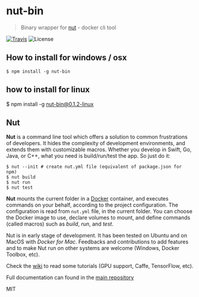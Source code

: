 # nut-bin

> Binary wrapper for [nut](https://matthieudelaro.github.io/nut/) - docker cli tool

[![Travis](https://img.shields.io/travis/RnbWd/nut-bin.svg?style=flat-square)](https://travis-ci.org/RnbWd/nut-bin)
![License](https://img.shields.io/badge/licence-MIT-blue.svg?style=flat-square)

## How to install for windows / osx

    $ npm install -g nut-bin

## how to install for linux
  $ npm install -g nut-bin@0.1.2-linux

## Nut
**Nut** is a command line tool which offers a solution to common frustrations of developers. It hides the complexity of development environments, and extends them with customizable macros. Whether you develop in Swift, Go, Java, or C++, what you need is build/run/test the app. So just do it:

    $ nut --init # create nut.yml file (equivalent of package.json for npm)
    $ nut build
    $ nut run
    $ nut test

**Nut** mounts the current folder in a [Docker](https://www.docker.com/) container, and executes commands on your behalf, according to the project configuration. The configuration is read from `nut.yml` file, in the current folder. You can choose the Docker image to use, declare volumes to mount, and define commands (called macros) such as *build*, *run*, and *test*.

Nut is in early stage of development. It has been tested on Ubuntu and on MacOS with *Docker for Mac*. Feedbacks and contributions to add features and to make Nut run on other systems are welcome (Windows, Docker Toolbox, etc).

Check the [wiki](https://github.com/matthieudelaro/nut/wiki) to read some tutorials (GPU support, Caffe, TensorFlow, etc).

Full documentation can found in the [main repository](https://github.com/matthieudelaro/nut)

MIT
